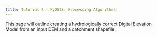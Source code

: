 ```yaml
---
title: Tutorial 2 - PyQGIS: Processing Algorithms
---
```



This page will outline creating a hydrologically correct Digital Elevation Model from an input DEM and a catchment shapefile.
